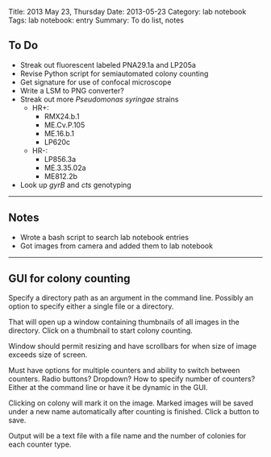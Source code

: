 Title: 2013 May 23, Thursday
Date: 2013-05-23
Category: lab notebook
Tags: lab notebook: entry
Summary: To do list, notes

## To Do ##

- Streak out fluorescent labeled PNA29.1a and LP205a
- Revise Python script for semiautomated colony counting
- Get signature for use of confocal microscope
- Write a LSM to PNG converter?
- Streak out more _Pseudomonas syringae_ strains
    - HR+:
        - RMX24.b.1
        - ME.Cv.P.105
        - ME.16.b.1
        - LP620c
    - HR-:
        - LP856.3a
        - ME.3.35.02a
        - ME812.2b
- Look up _gyrB_ and _cts_ genotyping

***

## Notes ##

- Wrote a bash script to search lab notebook entries
- Got images from camera and added them to lab notebook

***

## GUI for colony counting ##

Specify a directory path as an argument in the command line. Possibly an option
to specify either a single file or a directory. 

That will open up a window containing thumbnails of all images in the directory.
Click on a thumbnail to start colony counting.

Window should permit resizing and have scrollbars for when size of image exceeds
size of screen.

Must have options for multiple counters and ability to switch between counters.
Radio buttons? Dropdown? How to specify number of counters? Either at the
command line or have it be dynamic in the GUI.

Clicking on colony will mark it on the image. Marked images will be saved under
a new name automatically after counting is finished. Click a button to save.

Output will be a text file with a file name and the number of colonies for each
counter type.
